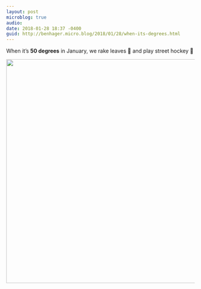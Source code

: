```yaml
---
layout: post
microblog: true
audio: 
date: 2018-01-28 18:37 -0400
guid: http://benhager.micro.blog/2018/01/28/when-its-degrees.html
---
```

When it’s **50 degrees** in January, we rake leaves 🍁 and play street hockey 🏒 

<img src="http://hager.blog/uploads/2018/a1886160db.jpg" width="599" height="600" />
